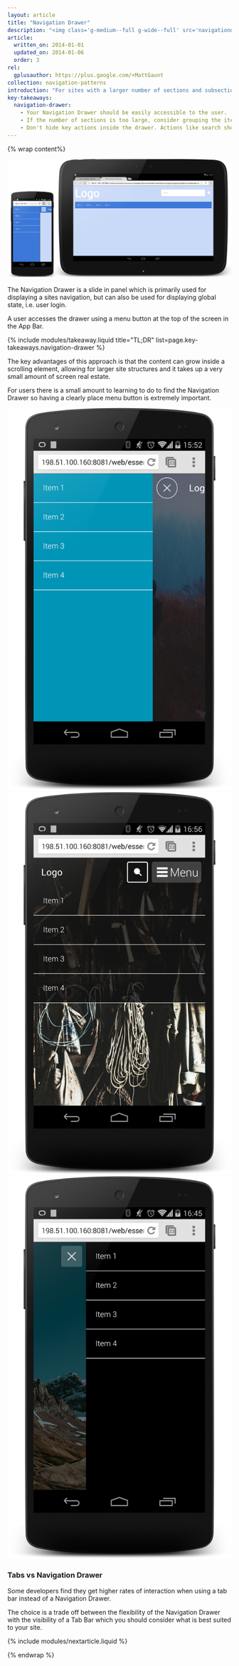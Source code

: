 ```yaml
---
layout: article
title: "Navigation Drawer"
description: "<img class='g-medium--full g-wide--full' src='navigationdrawer/images/navdrawer.png'>For sites with a larger number of sections and subsections the Navigation Drawer is a much better fit. It can be a scrollable off-canvas element to your site as well as be a common place for global state."
article:
  written_on: 2014-01-01
  updated_on: 2014-01-06
  order: 3
rel:
  gplusauthor: https://plus.google.com/+MattGaunt
collection: navigation-patterns
introduction: "For sites with a larger number of sections and subsections the Navigation Drawer is a much better fit. It can be a scrollable off-canvas element to your site as well as be a common place for global state."
key-takeaways:
  navigation-drawer:
    - Your Navigation Drawer should be easily accessible to the user.
    - If the number of sections is too large, consider grouping the items and expanding / contracting the groups. Avoid overwhelming your users.
    - Don't hide key actions inside the drawer. Actions like search should be prominently on the home page, not hidden in the drawer.
---
```


{% wrap content%}

<a href="/web/essentials/resources/samples/documentation/multi-device-layouts/navigation-patterns/appbar-navdrawer-sample1.html"><img class="g-medium--full g-wide--full" src="images/navdrawer.png"></a>

<div style="clear: both;"></div>

The Navigation Drawer is a slide in panel which is primarily used for displaying a sites navigation, but can also be used for displaying global state, i.e. user login.

A user accesses the drawer using a menu button at the top of the screen in the App Bar.

{% include modules/takeaway.liquid title="TL;DR" list=page.key-takeaways.navigation-drawer %}

The key advantages of this approach is that the content can grow inside a scrolling element, allowing for larger site structures and it takes up a very small amount of screen real estate.

For users there is a small amount to learning to do to find the Navigation Drawer so having a clearly place menu button is extremely important.

<a href="/web/essentials/resources/samples/documentation/multi-device-layouts/navigation-patterns/appbar-navdrawer-bottombar-sample.html"><img class="g--third" src="images/navdrawer-alt-1.png"></a>
<a href="/web/essentials/resources/samples/documentation/multi-device-layouts/navigation-patterns/appbar-navdrawer-sample.html"><img class="g--third" src="images/navdrawer-alt-2.png"></a>
<a href="/web/essentials/resources/samples/documentation/multi-device-layouts/navigation-patterns/navdrawer-sample4.html"><img class="g--third g--last" src="images/navdrawer-alt-3.png"></a>

<div style="clear: both;"></div>

### Tabs vs Navigation Drawer

Some developers find they get higher rates of interaction when using a tab bar instead of a Navigation Drawer.

The choice is a trade off between the flexibility of the Navigation Drawer with the visibility of a Tab Bar which you should consider what is best suited to your site.

<div style="clear: both;"></div>

{% include modules/nextarticle.liquid %}

{% endwrap %}

